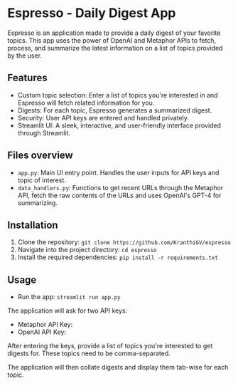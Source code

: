# Espresso - Daily Digest App

Espresso is an application made to provide a daily digest of your favorite topics. This app uses the power of OpenAI and Metaphor APIs to fetch, process, and summarize the latest information on a list of topics provided by the user.

## Features

- Custom topic selection: Enter a list of topics you're interested in and Espresso will fetch related information for you.
- Digests: For each topic, Espresso generates a summarized digest.
- Security: User API keys are entered and handled privately.
- Streamlit UI: A sleek, interactive, and user-friendly interface provided through Streamlit.

## Files overview

- `app.py`: Main UI entry point. Handles the user inputs for API keys and topic of interest.
- `data_handlers.py`: Functions to get recent URLs through the Metaphor API, fetch the raw contents of the URLs and uses OpenAI's GPT-4 for summarizing.

## Installation

1. Clone the repository: `git clone https://github.com/KranthiGV/espresso`
2. Navigate into the project directory: `cd espresso`
3. Install the required dependencies: `pip install -r requirements.txt`

## Usage

- Run the app: `streamlit run app.py`

The application will ask for two API keys:

- Metaphor API Key:
- OpenAI API Key:

After entering the keys, provide a list of topics you're interested to get digests for. These topics need to be comma-separated.
  
The application will then collate digests and display them tab-wise for each topic.